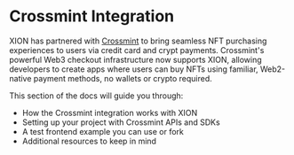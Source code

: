 # Crossmint Integration

XION has partnered with [Crossmint](https://www.crossmint.com) to bring seamless NFT purchasing experiences to users via credit card and crypt payments. Crossmint's powerful Web3 checkout infrastructure now supports XION, allowing developers to create apps where users can buy NFTs using familiar, Web2-native payment methods, no wallets or crypto required.

This section of the docs will guide you through:

* How the Crossmint integration works with XION
* Setting up your project with Crossmint APIs and SDKs
* A test frontend example you can use or fork
* Additional resources to keep in mind
